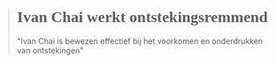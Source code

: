 ><h1 style="font-family:papyrus">Ivan Chai werkt ontstekingsremmend</h1 style="font-family:lato">
>
>"Ivan Chai is bewezen effectief bij het voorkomen en onderdrukken van ontstekingen"
